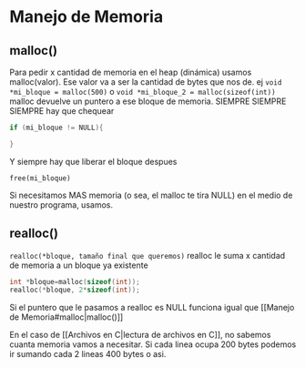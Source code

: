 
# Manejo de Memoria
## malloc()
Para pedir x cantidad de memoria en el heap (dinámica) usamos malloc(valor). Ese valor va a ser la cantidad de bytes que nos de. 
ej `void *mi_bloque = malloc(500)` o  `void *mi_bloque_2 = malloc(sizeof(int))`
malloc devuelve un puntero a ese bloque de memoria.
SIEMPRE SIEMPRE SIEMPRE hay que chequear
```c
if (mi_bloque != NULL){

}
```
Y siempre hay que liberar el bloque despues 

`free(mi_bloque)`

Si necesitamos MAS memoria (o sea, el malloc te tira NULL) en el medio de nuestro programa, usamos. 

## realloc()
`realloc(*bloque, tamaño final que queremos)`
realloc le suma x cantidad de memoria a un bloque ya existente
```c
int *bloque=malloc(sizeof(int));
realloc(*bloque, 2*sizeof(int));
```

Si el puntero que le pasamos a realloc es NULL funciona igual que [[Manejo de Memoria#malloc|malloc()]]

En el caso de [[Archivos en C|lectura de archivos en C]], no sabemos cuanta memoria vamos a necesitar. Si cada linea ocupa 200 bytes podemos ir sumando cada 2 lineas 400 bytes o asi.

